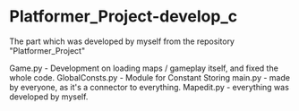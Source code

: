 # Platformer_Project-develop_c
The part which was developed by myself from the repository "Platformer_Project"

Game.py - Development on loading maps / gameplay itself, and fixed the whole code.
GlobalConsts.py - Module for Constant Storing
main.py - made by everyone, as it's a connector to everything.
Mapedit.py - everything was developed by myself.
